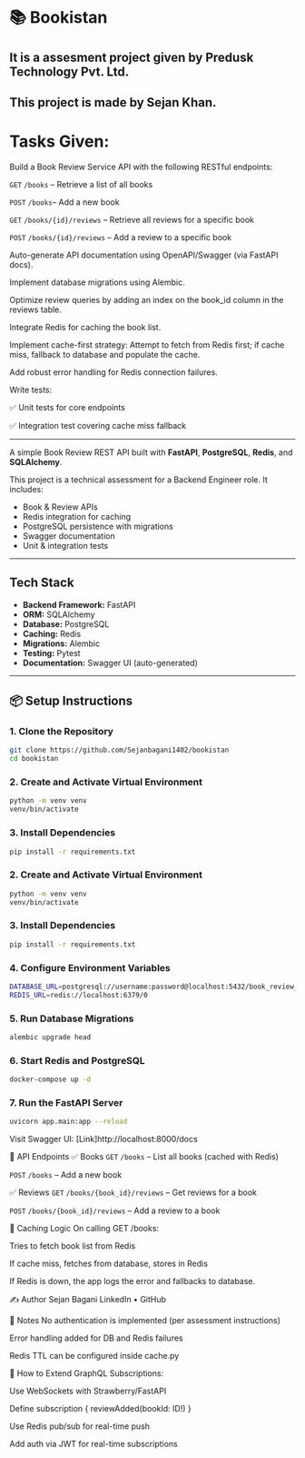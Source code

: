 # 📚 Bookistan
## It is a assesment project given by Predusk Technology Pvt. Ltd.
## This project is made by Sejan Khan.

# Tasks Given: 
Build a Book Review Service API with the following RESTful endpoints:

`GET` `/books` – Retrieve a list of all books

`POST` `/books`– Add a new book

`GET` `/books/{id}/reviews` – Retrieve all reviews for a specific book

`POST` `/books/{id}/reviews` – Add a review to a specific book

Auto-generate API documentation using OpenAPI/Swagger (via FastAPI docs).

Implement database migrations using Alembic.

Optimize review queries by adding an index on the book_id column in the reviews table.

Integrate Redis for caching the book list.

Implement cache-first strategy: Attempt to fetch from Redis first; if cache miss, fallback to database and populate the cache.

Add robust error handling for Redis connection failures.

Write tests:

✅ Unit tests for core endpoints

✅ Integration test covering cache miss fallback

---



A simple Book Review REST API built with **FastAPI**, **PostgreSQL**, **Redis**, and **SQLAlchemy**.

This project is a technical assessment for a Backend Engineer role. It includes:
- Book & Review APIs
- Redis integration for caching
- PostgreSQL persistence with migrations
- Swagger documentation
- Unit & integration tests

---

##  Tech Stack

- **Backend Framework:** FastAPI
- **ORM:** SQLAlchemy
- **Database:** PostgreSQL
- **Caching:** Redis
- **Migrations:** Alembic
- **Testing:** Pytest
- **Documentation:** Swagger UI (auto-generated)

---

## 📦 Setup Instructions

### 1. Clone the Repository

```bash
git clone https://github.com/Sejanbagani1402/bookistan
cd bookistan
```
### 2. Create and Activate Virtual Environment

```bash
python -m venv venv
venv/bin/activate 

```
### 3. Install Dependencies

```bash
pip install -r requirements.txt
```
### 2. Create and Activate Virtual Environment

```bash
python -m venv venv
venv/bin/activate 

```
### 3. Install Dependencies

```bash
pip install -r requirements.txt
```
### 4. Configure Environment Variables

```bash
DATABASE_URL=postgresql://username:password@localhost:5432/book_review_db
REDIS_URL=redis://localhost:6379/0
```
### 5. Run Database Migrations

```bash
alembic upgrade head
```
### 6. Start Redis and PostgreSQL

```bash
docker-compose up -d

```
### 7. Run the FastAPI Server
```bash
uvicorn app.main:app --reload
```

Visit Swagger UI: [Link]http://localhost:8000/docs



📘 API Endpoints
✅ Books
`GET` `/books` – List all books (cached with Redis)

`POST` `/books` – Add a new book

✅ Reviews
`GET` `/books/{book_id}/reviews` – Get reviews for a book

`POST` `/books/{book_id}/reviews` – Add a review to a book

🧠 Caching Logic
On calling GET /books:

Tries to fetch book list from Redis

If cache miss, fetches from database, stores in Redis

If Redis is down, the app logs the error and fallbacks to database.

✍️ Author
Sejan Bagani
LinkedIn • GitHub

📌 Notes
No authentication is implemented (per assessment instructions)

Error handling added for DB and Redis failures

Redis TTL can be configured inside cache.py

📌 How to Extend
GraphQL Subscriptions:

Use WebSockets with Strawberry/FastAPI

Define subscription { reviewAdded(bookId: ID!) }

Use Redis pub/sub for real-time push

Add auth via JWT for real-time subscriptions





